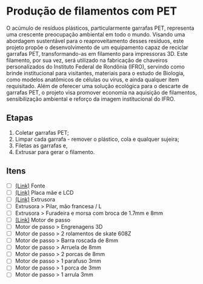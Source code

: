 # Produção de filamentos com PET

O acúmulo de resíduos plásticos, particularmente garrafas PET, representa uma crescente preocupação ambiental em todo o mundo. Visando uma abordagem sustentável para o reaproveitamento desses resíduos, este projeto propõe o desenvolvimento de um equipamento capaz de reciclar garrafas PET, transformando-as em filamento para impressoras 3D. Este filamento, por sua vez, será utilizado na fabricação de chaveiros personalizados do Instituto Federal de Rondônia (IFRO), servindo como brinde institucional para visitantes, materiais para o estudo de Biologia, como modelos anatômicos de células ou vírus, e ainda qualquer item requisitado. Além de oferecer uma solução ecológica para o descarte de garrafas PET, o projeto visa promover economia na aquisição de filamentos, sensibilização ambiental e reforço da imagem institucional do IFRO.


## Etapas

1. Coletar garrafas PET;
2. Limpar cada garrafa - remover o plástico, cola e qualquer sujeira;
3. Filetas as garrafas e,
4. Extrusar para gerar o filamento.

## Itens

- [ ] [(Link)]() Fonte 
- [ ] [(Link)](https://vi.aliexpress.com/item/1005004277061303.html?srcSns=sns_Copy&spreadType=socialShare&bizType=ProductDetail&social_params=21205467766&aff_fcid=0ea231b9e1f24aafa03b355d2a50f2ce-1697134383822-03383-_mMl0PX4&tt=MG&aff_fsk=_mMl0PX4&aff_platform=default&sk=_mMl0PX4&aff_trace_key=0ea231b9e1f24aafa03b355d2a50f2ce-1697134383822-03383-_mMl0PX4&shareId=21205467766&businessType=ProductDetail&platform=AE&terminal_id=9b8a32cefe0d46af9b5969be8b8d650a&afSmartRedirect=y) Placa mãe e LCD 
- [ ] [(Link)](https://vi.aliexpress.com/item/1005003505534192.html?spm=a2g0o.cart.0.0.76b938daWi9NQa&mp=1&gatewayAdapt=glo2vnm) Extrusora 
- [ ] Extrusora > Pilar, mão francesa / L
- [ ] Extrusora > Furadeira e morsa com broca de 1.7mm e 8mm
- [ ] [(Link)]() Motor de passo 
- [ ] Motor de passo > Engrenagens 3D
- [ ] Motor de passo > 2 rolamentos de skate 608Z
- [ ] Motor de passo > Barra roscada de 8mm
- [ ] Motor de passo > Arruela de 8mm
- [ ] Motor de passo > 2 porcas de 8mm
- [ ] Motor de passo > 1 parafuso 3mm
- [ ] Motor de passo > 1 porca de 3mm
- [ ] Motor de passo > 1 arrula 3mm
